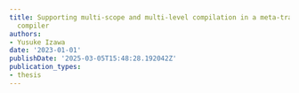 ```yaml
---
title: Supporting multi-scope and multi-level compilation in a meta-tracing just-in-time
  compiler
authors:
- Yusuke Izawa
date: '2023-01-01'
publishDate: '2025-03-05T15:48:28.192042Z'
publication_types:
- thesis
---
```

